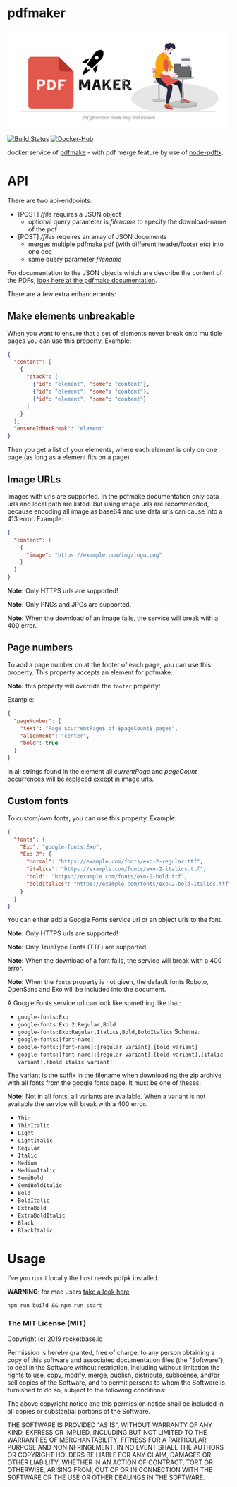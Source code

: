 # pdfmaker

![logo](assets/pdf-maker.svg)

[![Build Status](https://travis-ci.org/rocketbase-io/pdfmaker.svg?branch=master)](https://travis-ci.org/rocketbase-io/pdfmaker)
[![Docker-Hub](https://images.microbadger.com/badges/version/rocketbaseio/pdfmaker.svg)](https://cloud.docker.com/repository/docker/rocketbaseio/pdfmaker)

docker service of [pdfmake](http://pdfmake.org/) - with pdf merge feature by use of [node-pdftk](https://www.npmjs.com/package/node-pdftk).

# API
There are two api-endpoints:
* [POST] _/file_ requires a JSON object
  * optional query parameter is _filename_ to specify the download-name of the pdf
* [POST] _/files_ requires an array of JSON documents
  * merges multiple pdfmake pdf (with different header/footer etc) into one doc
  * same query parameter _filename_

For documentation to the JSON objects which are describe the content of the PDFs, [look here at the pdfmake documentation](https://pdfmake.github.io/docs/).

There are a few extra enhancements:
## Make elements unbreakable
When you want to ensure that a set of elements never break onto multiple pages you can use this property. Example:
```json
{
  "content": [
    {
      "stack": [
        {"id": "element", "some": "content"},
        {"id": "element", "some": "content"},
        {"id": "element", "some": "content"}
      ]
    }
  ],
  "ensureIdNotBreak": "element"
}
```
Then you get a list of your elements, where each element is only on one page (as long as a element fits on a page).
## Image URLs
Images with urls are supported. In the pdfmake documentation only data urls and local path are listed. But using image urls are recommended,
because encoding all image as base64 and use data urls can cause into a 413 error. Example:

```json
{
  "content": [
    {
      "image": "https://example.com/img/logo.png"
    }
  ]
}
```

**Note:** Only HTTPS urls are supported!

**Note:** Only PNGs and JPGs are supported.

**Note:** When the download of an image fails, the service will break with a 400 error.

## Page numbers
To add a page number on at the footer of each page, you can use this property. This property accepts an element for pdfmake.

**Note:** this property will override the `footer` property!

Example:
```json
{
  "pageNumber": {
    "text": "Page $currentPage$ of $pageCount$ pages",
    "alignment": "center",
    "bold": true
  }
}
```
In all strings found in the element all $currentPage$ and $pageCount$ occurrences will be replaced except in image urls.
## Custom fonts
To custom/own fonts, you can use this property.
Example:
```json
{
  "fonts": {
    "Exo": "google-fonts:Exo",
    "Exo 2": {
      "normal": "https://example.com/fonts/exo-2-regular.ttf",
      "italics": "https://example.com/fonts/exo-2-italics.ttf",
      "bold": "https://example.com/fonts/exo-2-bold.ttf",
      "bolditalics": "https://example.com/fonts/exo-2-bold-italics.ttf"
    }
  }
}
```
You can either add a Google Fonts service url or an object urls to the font.

**Note:** Only HTTPS urls are supported!

**Note:** Only TrueType Fonts (TTF) are supported.

**Note:** When the download of a font fails, the service will break with a 400 error.

**Note:** When the `fonts` property is not given, the default fonts Roboto, OpenSans and Exo will be included into the document.

A Google Fonts service url can look like something like that:
* `google-fonts:Exo`
* `google-fonts:Exo 2:Regular,Bold`
* `google-fonts:Exo:Regular,Italics,Bold,BoldItalics`
Schema:
* `google-fonts:[font-name]`
* `google-fonts:[font-name]:[regular variant],[bold variant]`
* `google-fonts:[font-name]:[regular variant],[bold variant],[italic variant],[bold italic variant]`

The variant is the suffix in the filename when downloading the zip archive with all fonts from the google fonts page. It must be one of theses:

**Note:** Not in all fonts, all variants are available. When a variant is not available the service will break with a 400 error.
* `Thin`
* `ThinItalic`
* `Light`
* `LightItalic`
* `Regular`
* `Italic`
* `Medium`
* `MediumItalic`
* `SemiBold`
* `SemiBoldItalic`
* `Bold`
* `BoldItalic`
* `ExtraBold`
* `ExtraBoldItalic`
* `Black`
* `BlackItalic`

# Usage

I've you run it locally the host needs pdfpk installed.

**WARNING**: for mac users [take a look here](https://github.com/jjwilly16/node-pdftk/issues/3)

```shell script
npm run build && npm run start
```

### The MIT License (MIT)
Copyright (c) 2019 rocketbase.io

Permission is hereby granted, free of charge, to any person obtaining a copy of this software and associated documentation files (the "Software"), to deal in the Software without restriction, including without limitation the rights to use, copy, modify, merge, publish, distribute, sublicense, and/or sell copies of the Software, and to permit persons to whom the Software is furnished to do so, subject to the following conditions:

The above copyright notice and this permission notice shall be included in all copies or substantial portions of the Software.

THE SOFTWARE IS PROVIDED "AS IS", WITHOUT WARRANTY OF ANY KIND, EXPRESS OR IMPLIED, INCLUDING BUT NOT LIMITED TO THE WARRANTIES OF MERCHANTABILITY, FITNESS FOR A PARTICULAR PURPOSE AND NONINFRINGEMENT. IN NO EVENT SHALL THE AUTHORS OR COPYRIGHT HOLDERS BE LIABLE FOR ANY CLAIM, DAMAGES OR OTHER LIABILITY, WHETHER IN AN ACTION OF CONTRACT, TORT OR OTHERWISE, ARISING FROM, OUT OF OR IN CONNECTION WITH THE SOFTWARE OR THE USE OR OTHER DEALINGS IN THE SOFTWARE.
